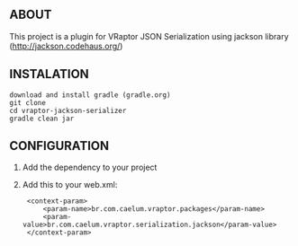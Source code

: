 ## ABOUT
 
This project is a plugin for VRaptor JSON Serialization using jackson library (http://jackson.codehaus.org/)

## INSTALATION

    download and install gradle (gradle.org)
    git clone 
    cd vraptor-jackson-serializer
    gradle clean jar

## CONFIGURATION

1. Add the dependency to your project
2. Add this to your web.xml:

        <context-param>
            <param-name>br.com.caelum.vraptor.packages</param-name>
            <param-value>br.com.caelum.vraptor.serialization.jackson</param-value>
        </context-param>